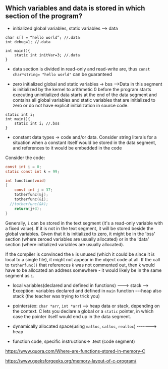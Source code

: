 ## Which variables and data is stored in which section of the program?

- initialized global variables, static variables --> data 
```
char s[] = “hello world”; //.data
int debug=1; //.data

int main(){
	static int initVar=3; //.data
}

```

- data section is divided in read-only and read-write are, thus ```const char*string= "hello world"``` can be guaranteed


- zero initialized global and static variables -> bss 
-->Data in this segment is initialized by the kernel to arithmetic 0 before the program starts executing uninitialized data starts at the end of the data segment and contains all global variables and static variables that are initialized to zero or do not have explicit initialization in source code.
``` 
static int i;
int main(){
	static int i; //.bss
}

```

- constant data types -> code and/or data. 
	Consider string literals for a situation when a constant itself would be stored in the data segment, and references to it would be embedded in the code

Consider the code:

```c
const int i = 0;
static const int k = 99;

int function(void)
{
    const int j = 37;
    totherfunc(&j);
    totherfunc(&i);
  //totherfunc(&k);
    return(j+3);
}
```

Generally, `i` can be stored in the text segment (it's a read-only variable with a fixed value). If it is not in the text segment, it will be stored beside the global variables. Given that it is initialized to zero, it might be in the 'bss' section (where zeroed variables are usually allocated) or in the 'data' section (where initialized variables are usually allocated).

If the compiler is convinced the `k` is unused (which it could be since it is local to a single file), it might not appear in the object code at all. If the call to `totherfunc()` that references `k` was not commented out, then `k` would have to be allocated an address somewhere - it would likely be in the same segment as `i`.



- local variables(declared and defined in functions) ---> stack 
 --> Exception: variables declared and defined in `main` function ---heap also stack (the teacher was trying to trick you)

- pointers(ex: `char *arr`, `int *arr`) --> heap data or stack, depending on the context. C lets you declare a global or a `static` pointer, in which case the pointer itself would end up in the data segment.

- dynamically allocated space(using `malloc`, `calloc`, `realloc`) -------> heap

- function code, specific instructions-> .text (code segment)



https://www.quora.com/Where-are-functions-stored-in-memory-C

https://www.geeksforgeeks.org/memory-layout-of-c-program/
